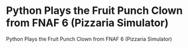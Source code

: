 # Python Plays the Fruit Punch Clown from FNAF 6 (Pizzaria Simulator)
Python Plays the Fruit Punch Clown from FNAF 6 (Pizzaria Simulator)
